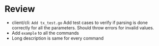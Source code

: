 # Review

- client/cli: `Add tx_test.go` Add test cases to verify if parsing is done correctly for all the parameters. Should throw errors for invalid values.
- Add `example` to all the commands
- Long description is same for every command